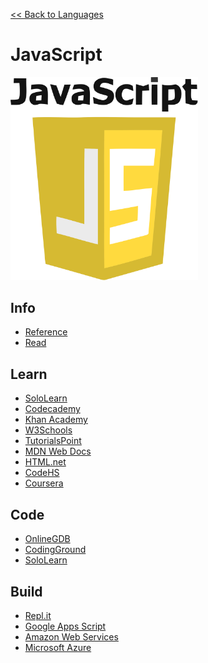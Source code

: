 <a href=".">&lt;&lt; Back to Languages</a>

# JavaScript

<img src="logos/JavaScript.png" width="300"/>

## Info
- [Reference](https://developer.mozilla.org/en-US/docs/Web/JavaScript/Reference)
- [Read](https://en.wikipedia.org/wiki/JavaScript)

## Learn
- [SoloLearn](https://www.sololearn.com/Course/JavaScript/)
- [Codecademy](https://www.codecademy.com/learn/introduction-to-javascript)
- [Khan Academy](https://www.khanacademy.org/computing/computer-programming/programming)
- [W3Schools](https://www.w3schools.com/js/default.asp)
- [TutorialsPoint](https://www.tutorialspoint.com/javascript/index.htm)
- [MDN Web Docs](https://developer.mozilla.org/en-US/docs/Web/JavaScript)
- [HTML.net](http://html.net/tutorials/javascript/)
- [CodeHS](https://codehs.com/info/curriculum/introjs)
- [Coursera](https://www.coursera.org/specializations/web-design)

## Code
- [OnlineGDB](https://www.onlinegdb.com/online_html_compiler)
- [CodingGround](https://www.tutorialspoint.com/online_javascript_editor.php)
- [SoloLearn](https://code.sololearn.com/#html)

## Build
- [Repl.it](https://repl.it/languages/html)
- [Google Apps Script](https://script.google.com)
- [Amazon Web Services](https://aws.amazon.com/developer/language/javascript/)
- [Microsoft Azure](https://docs.microsoft.com/azure/javascript/)